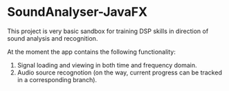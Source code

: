# SoundAnalyser-JavaFX

This project is very basic sandbox for training DSP skills in direction of sound analysis and recognition.

At the moment the app contains the following functionality:
1. Signal loading and viewing in both time and frequency domain.
2. Audio source recognotion (on the way, current progress can be tracked in a corresponding branch).
